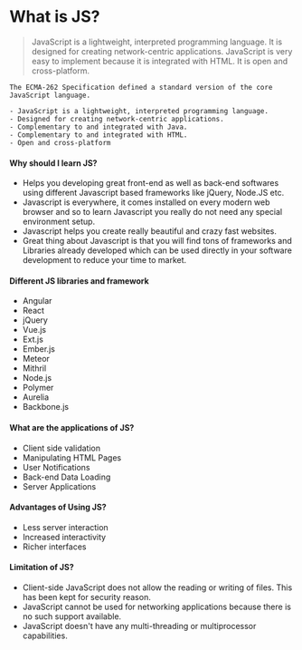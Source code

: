 # What is JS?

>JavaScript is a lightweight, interpreted programming language. It is designed for creating network-centric applications.
JavaScript is very easy to implement because it is integrated with HTML. It is open and cross-platform.

```
The ECMA-262 Specification defined a standard version of the core JavaScript language.

- JavaScript is a lightweight, interpreted programming language.
- Designed for creating network-centric applications.
- Complementary to and integrated with Java.
- Complementary to and integrated with HTML.
- Open and cross-platform

```

#### Why should I learn JS?
* Helps you developing great front-end as well as back-end softwares using different Javascript based frameworks like jQuery, Node.JS etc.
* Javascript is everywhere, it comes installed on every modern web browser and so to learn Javascript you really do not need any special environment setup. 
* Javascript helps you create really beautiful and crazy fast websites. 
* Great thing about Javascript is that you will find tons of frameworks and Libraries already developed which can be used directly in your software development to reduce your time to market.

#### Different JS libraries and framework
* Angular
* React
* jQuery
* Vue.js
* Ext.js
* Ember.js
* Meteor
* Mithril
* Node.js
* Polymer
* Aurelia
* Backbone.js

#### What are the applications of JS?
* Client side validation
* Manipulating HTML Pages
* User Notifications
* Back-end Data Loading
* Server Applications

#### Advantages of Using JS?
* Less server interaction 
* Increased interactivity
* Richer interfaces

#### Limitation of JS?
* Client-side JavaScript does not allow the reading or writing of files. This has been kept for security reason.
* JavaScript cannot be used for networking applications because there is no such support available.
* JavaScript doesn't have any multi-threading or multiprocessor capabilities.
